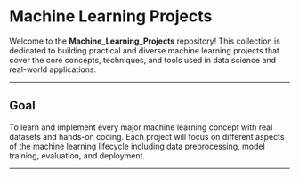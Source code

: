 

# Machine Learning Projects

Welcome to the **Machine_Learning_Projects** repository! This collection is dedicated to building practical and diverse machine learning projects that cover the core concepts, techniques, and tools used in data science and real-world applications.

---

## Goal

To learn and implement every major machine learning concept with real datasets and hands-on coding. Each project will focus on different aspects of the machine learning lifecycle including data preprocessing, model training, evaluation, and deployment.

---
